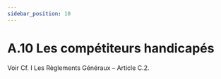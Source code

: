```yaml
---
sidebar_position: 10
---
```


# A.10 Les compétiteurs handicapés

Voir Cf. I Les Règlements Généraux – Article C.2.
